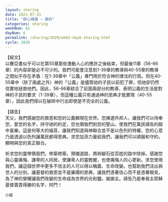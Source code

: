 ```yaml
---
layout: sharing
date: 2021-07-31
title: "耕心禱讀 – 邀約"
categories: sharing
weekNum: 82
dayNum: 6
permalink: /sharing/2020/wk82-day6-sharing.html
cycle: 2020
---
```


【經文】  
以賽亞書似乎可以在第55章那些激動人心的應許之後結束，但最後11章（56-66章）的內容卻是必不可少的。我們可能會注意到1-39章的教導與40-55章的教導之間似乎存在矛盾：在1-39章中「公義」專門用於符合神的律法的行爲。但在40-55章中（除了兩處之外）神的「公義」是儘管祂的子民以前犯了罪，但祂卻仍然信實地拯救他們。因此，56-66章綜合了前面兩部分的教導，表明公義的生活是對神的子民的要求（1-39章），但這種公義只有通過神的恩典才能實現（40-55章），因此我們得以在破碎中行出即使是不完全的公義。

【禱告】  
天父，我們感謝您的救恩和您的公義顯現在世界。您揀選外邦人，讓我們可以侍奉您，愛您的名字，持守祂的約定，您也領我們到您的聖山，使我們在萬民禱告的殿中喜樂。這是何等大的福音，讓我們知道與神聯合並不是以色列的特權，您的心意乃是透過以色列讓萬民都得恩典。求您加添力量給我們，讓我們可以順服和守約，顯明與您的真正聯合。

祈求您的靈帶領我們，修築修築，預備道路，將絆腳石從百姓的路中除掉。感謝您與心靈痛悔、謙卑的人同居，使謙卑人的靈甦醒，也使痛悔人的心更新。求您使用我們，讓這個世界中更多不信主的人可以得以稱義、生命改變。也幫助我們活出與世人的分別，讓基督的救恩並不是廉價的恩典，讓我們憑著信心而不是憑著眼見，為了神的榮耀讓我們改變的生命成為世界的光和鹽。謝謝主。禱告乃是奉我主耶穌基督寶貴得勝的名字，阿門！

`小錢`
